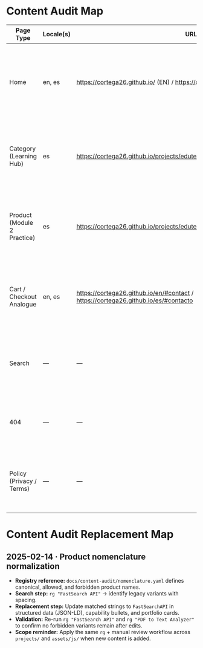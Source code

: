 # Content Audit Map

| Page Type | Locale(s) | URL | Source File | Notes |
| --- | --- | --- | --- | --- |
| Home | en, es | https://cortega26.github.io/ (EN) / https://cortega26.github.io/es/ (ES) | en/index.html, es/index.html | Shared single-page layout with localized sections including hero, portfolio, and contact CTAs. |
| Category (Learning Hub) | es | https://cortega26.github.io/projects/edutecno/ | projects/edutecno/index.html | Spanish-only grid of EduTecno practice modules; relies on Bootstrap 5 CDN + legacy JS. |
| Product (Module 2 Practice) | es | https://cortega26.github.io/projects/edutecno/pc2/prueba_consolidacion_2.html | projects/edutecno/pc2/prueba_consolidacion_2.html | Static Digimon API exercise without contextual copy or evidence of production readiness. |
| Cart / Checkout Analogue | en, es | https://cortega26.github.io/en/#contact / https://cortega26.github.io/es/#contacto | en/index.html#contact, es/index.html#contacto | Contact form & CTA stack functions as intake flow; promises 2-business-day response and Calendly availability. |
| Search | — | — | — | No site search or results template implemented; surfaced as roadmap gap. |
| 404 | — | — | — | Custom 404 handling not present; GitHub Pages default served. |
| Policy (Privacy / Terms) | — | — | — | Privacy, cookie, and terms pages absent; rely on default GitHub Pages behavior. |
# Content Audit Replacement Map

## 2025-02-14 · Product nomenclature normalization

- **Registry reference:** `docs/content-audit/nomenclature.yaml` defines canonical, allowed, and forbidden product names.
- **Search step:** `rg "FastSearch API"` → identify legacy variants with spacing.
- **Replacement step:** Update matched strings to `FastSearchAPI` in structured data (JSON-LD), capability bullets, and portfolio cards.
- **Validation:** Re-run `rg "FastSearch API"` and `rg "PDF to Text Analyzer"` to confirm no forbidden variants remain after edits.
- **Scope reminder:** Apply the same `rg` + manual review workflow across `projects/` and `assets/js/` when new content is added.
